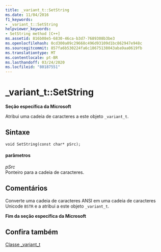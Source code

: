 ```yaml
---
title: _variant_t::SetString
ms.date: 11/04/2016
f1_keywords:
- _variant_t::SetString
helpviewer_keywords:
- SetString method [C++]
ms.assetid: 816b08e5-6830-46ca-b3d7-7689308b3be3
ms.openlocfilehash: 0cd300a09c29668c496d93109d1bc862947e948c
ms.sourcegitcommit: 857fa6b530224fa6c18675138043aba9aa0619fb
ms.translationtype: MT
ms.contentlocale: pt-BR
ms.lasthandoff: 03/24/2020
ms.locfileid: "80187551"
---
```

# <a name="_variant_tsetstring"></a>_variant_t::SetString

**Seção específica da Microsoft**

Atribui uma cadeia de caracteres a este objeto `_variant_t`.

## <a name="syntax"></a>Sintaxe

```
void SetString(const char* pSrc);
```

#### <a name="parameters"></a>parâmetros

*pSrc*<br/>
Ponteiro para a cadeia de caracteres.

## <a name="remarks"></a>Comentários

Converte uma cadeia de caracteres ANSI em uma cadeia de caracteres Unicode `BSTR` e a atribui a este objeto `_variant_t`.

**Fim da seção específica da Microsoft**

## <a name="see-also"></a>Confira também

[Classe _variant_t](../cpp/variant-t-class.md)
